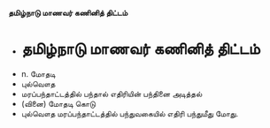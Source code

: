**தமிழ்நாடு மாணவர் கணினித் திட்டம்**
- # தமிழ்நாடு மாணவர் கணினித் திட்டம்
- n. மோதடி
- புல்வௌத
- மரப்பந்தாட்டத்தில் பந்தால் எதிரியின் பந்தினை அடித்தல்
- (வினை) மோதடி கொடு
- புல்வௌத மரப்பந்தாட்டத்தில் பந்துவகையில் எதிரி பந்துமீது மோது.

